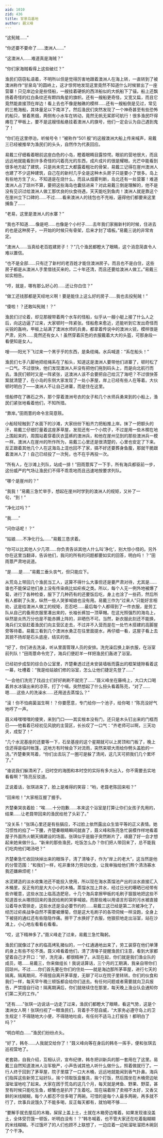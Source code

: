 ```yaml
---
aid: 1010
zid: 436
title: 甘泉岛基地
author: 聂义峰
---
```


“这髡贼……”

“你还要不要命了……澳洲人……”

“这澳洲人……难道真是海贼？”

“你们家海贼看得上这些破烂？”

渔民们窃窃私语着，不明所以但是觉得厉害地跟着澳洲人在海上转，一直转到了被澳洲称作“甘泉岛”的圆峙上，这才惊愕地发现这里竟然不知道什么时候冒出了一座营寨！只见岸边全是些怪船，一艘挂着硬帆的西洋船似的大帆船下了锚，船上还飘扬着奇怪的红白条纹还有颗四角星的旗帜。还有一艘船更奇怪，又宽又扁，而且它竟然能直接顶在岸边！看上去也不像是触礁的模样……还有一艘船倒是见过，常见的三桅海船，其体量足以下南洋了。然后渔民们突然发现了一个神奇甚至有些恐怖的船只，冒着黑烟，两侧有小水车在转动，竟然无帆无桨即可航行！很多渔民吓得瘫在了甲板上，要不是这艘怪船悬挂着澳洲人的旗号，他们一定会认为自己遇到鬼了！

“你们在这里停泊，听候号令！”被称作“501 舰”的这艘澳洲大船上传来喊声，易戴三已经被推举为渔民们的头头，自然作为代表回应。

易戴三仔细看着眼前这座白色的小岛，瞪着眼睛目露惊愕。眼前的营地很大，而且远远地就能看到许多奇怪的闪着亮光的东西，成片成片的很是耀眼。光芒中能看到很多地方起了建筑，只是尚未完工大都露着粗壮的骨架，易戴三记得在崖州澳洲人也建了不少这种建筑，自己在的新村几乎全是这种木头房子只是要小了很多。岛上有些地方生了火，不知道是在烧什么，而且从烟雾判断，岛北还有一处营寨！难道澳洲人占了琼州不算，要把这些海岛也囊括进来？对此易戴三倒是理解的，他不是没有见识过给澳洲人做工那优良的伙食待遇，天天能吃到鱼肉！澳洲人就是靠这个在崖州立下口碑的……不过……看来澳洲人的钱包也不充裕，逼得他们都要来这里捕鱼了……

“老易，这里是澳洲人的水寨？”

“我也不知道……像是吧……也像是个小村子……去年我们家搬新村的时候，住进去的也是这种房子，一开始的时候只有骨架，后来才封了墙板。”易戴三说的非常肯定。

“澳洲人……当真给老百姓建房子！？”几个渔民都瞪大了眼睛，这个消息简直令人难以置信。

“也不是全部……只有迁了新村的老百姓才能住澳洲房子。而且也不是白住，这些房子都是从澳洲人手里借钱买来的，二十年还清，而且还要给澳洲人做工。”易戴三如实相告。

“哼，就是，哪有那么好心的……还让你白住？”

“做工还钱那都是天经地义啊！要是能住上这么好的房子……我也去投髡贼！”

“傻啦！？还敢叫髡贼！？”

渔民们讨论着，却见那艘带着两个水车的怪船，似乎从一艘小艇上接了什么人之后，向这边逼了过来，大家顿时一阵紧张。怪船愈来愈近，还能听到它发出奇怪而尖锐的轰响，甲板上站满了澳洲水师的兵勇，都拿着传说中的澳洲火铳，模样很是严肃，另外……竟然还有女人！虽然穿着灰色的衣服戴着大大的头盔，可那身段一看便知是女人。

嗖——阳光下飞过来一个黑乎乎的东西，是条缆绳。水兵喊道：“系在船头！”

渔民们七手八脚地把缆绳系在了船头，知道这是澳洲人要带他们进寨了，顿时松了一口气。不过很快，他们发现澳洲人并没有把他们拖到码头上，而是向北航行而去。渔民们顿时又是一阵紧张，这澳洲人该不会要把自己给沉了海吧？不过很快答案就清楚了，在小岛的东侧大家发现了一处小茅屋，岸上已经有些人在等着。大伙顿时明白了——澳洲人不让自己进寨，而是住在这里。

怪船停在了礁石之外，那个穿着澳洲号衣的女子和几个水师兵勇来到的小船上，渔民们紧张地看着他们，不知所措。

“靠岸。”田雨薏的命令言简意赅。

小船轻轻触到了水面下的沙滩，大家纷纷下船齐力把船推上岸。抹了一把额头的汗，易戴三仔细打量着这座茅草屋，发现还有一个小院子，不过是用一些木楔在地上围起来的，周围站着穿着灰衣蓝裤的澳洲兵，和他在崖州见到的那些澳洲兵一模一样。澳洲人在崖州的所作所为，易戴三心里还是很清楚的，心里也安定了下来。反正跟着其他几个人在这海岛上混也回不了家，搞不好还要葬身鱼腹，那就干脆跟着澳洲人了！自己已经投了一次髡，也不在乎再投一次。

“所有人，在沙滩上列队，站成一排！”田雨薏挥了一下手，所有海兵都驱前一步，这份威严的气场让渔民们不得不乖乖地而且迅速地按要求列队。

“哪个是崖州的？”

“我我！”易戴三急忙举手，想起在崖州时学到的澳洲人的规矩，又补了一句，“到！”

“净化过吗？”

“我……”

“问你话呢！？”

“姑娘……不净化行么……”易戴三恳求着。

“你可以比其他人少几项……你负责告诉其他人什么叫‘净化’，别大惊小怪的。另外你在这里当翻译，告诉他们，我问的所有的问题都要如实的回答，明白吗！？”田雨薏严肃地说道。

“是……是……”易戴三垂头丧气，但只能应下。

从荒岛上带回几个渔民当工人，这算不得什么大事但还是要严肃对待，尤其是……谁也不能保证他们身上没有传染病比如疟疾之类。所以，每个人无一例外地被爆了菊，进行了各种检查，服下了几种药有的还要饭后吃，身上也涂了一些药，然后所有人都剃了头发，纵然一些人哭爹喊娘也没有用。易戴三作为“过来人”只能好言相劝，这是给澳洲人做工的规矩，忍忍吧……最后每个人都得到了一件衣服，是劳工队从自己的备用衣服里凑出来的，长袖长裤加一顶草帽。在这光照强烈的海岛上，纵然是炎热万分也是不能赤膊上阵的，非晒伤不可。当然，新衣服此刻还不能换，海兵们又驱赶着渔民们向主营区走去，不过并不入营而是在一处竹木搭建的高脚屋旁等待着。易戴三看到几个澳洲水勇正在往里面提水，再仔细一看，这屋子看上去其貌不扬却是石头底座，结实的很。

“好了，你们进去洗澡，听从里面管理人员的安排。洗完澡后换上新衣服，在浴室前列队！”田雨薏命令完了，海兵们便赶羊一样把渔民们轰进了浴室。

已经初步成型的综合办公室里，齐楚秦透过还未安装墙板而露出的框架缝隙看着这一幕，吐槽着：“我是给姑娘们修的浴室，怎么让他们捷足先登了……”

“一会他们洗完了找战士们好好刷刷不就完了……”聂义峰坐在藤椅上，大口大口喝着井水冰镇出来的凉茶，打了个嗝，突然想起了什么扭头看着陈亮，“对了……嗯……这些人的洗澡水……还用送去蒸馏么？”

“滚！你不怕病菌滋生啊！？你要愿意，专门给你一个池子，给你喝！”陈亮没好气地哼了一声。

聂义峰嘿嘿嘿的傻笑，来到门口——其实根本没有门，还只是木头钉出来的门框而已——他看着已经初见风貌的主营区，长长叹了一口气：“齐老师可以啊，三天功夫，成型了！”

“几个水泥基座的还要等一下，石垒基座的这个星期就可以上房顶和门板了，晚上住还得是临时帐篷，这地方有时候会下对流雨，突然来顿大雨给你劈头盖脸的一浇。”齐楚秦笑骂着，“你们出去玩了一圈可是躲了清闲，这几天可把我们几个累坏了。”

“谁说我们躲清闲了，旧时空的海图和本时空的实际有多大出入，你不需要去实地看看啊？”陈亮反驳道。

正说着话，张琪进来了，脸上是难得的笑容：“哟，老聂老陈回来啦？”

“回来啦！”大家相互握了握手。

齐楚秦哭丧着脸：“唉……十分抱歉……本来这个浴室是打算让你们女孩子先用的，结果……让老聂带回来的渔民给抢了头彩了。”

“没关系！”张琪心里还是有些膈应，不过脸上依然露出众生皆平等的正义表情。她习惯性的掐了一下腰，齐楚秦眼睛瞬间就直了，聂义峰和陈亮急忙装模作样地看着屋子外面热火朝天搞建设的场面。张琪似乎是脑子突然断片了，琢磨了好一会才想起来她来做什么，“新来的那些渔民，吃饭怎么办？你们把人带回来了，总不能我们吃肉他们喝汤吧？”

齐楚秦急忙收回快掉出来的眼珠子，清了清嗓子，作为“岸上的老大”，这当然是他的分管范围：“和我们一样，吃非重体力劳动伙食，让我单独给他们熬个清汤寡水我还嫌麻烦呢！”

水泥建造的淡水收集池还不能投入使用，所以现在海水蒸馏池产出的淡水直接汇入木桶里，反正有的是大大小小的木桶。蒸馏水加上井水，经过日光的曝晒已经带有些许暖意，这些水加上临高造肥皂，十几个海兵拿擦甲板的毛刷子狠狠地把这些不知道首长从哪捞回来的渔民给刷的哭爹喊娘。而那些难以用语言形容的污水被直接沿着导水管排走，这些水还是没必要节约的……易戴三这已经是第二次被净化了，经历过疟疾战争自然不需要被爆菊，但是这大毛刷子的各项伺候一样没跑，全身上下被搓的通红还有些隐隐作痛。擦干了水换好了衣服，他狼狈地走出浴室，站在沙滩上，小心地左看看右看看。

“哎，这下精神多了。”聂义峰走了过来，易戴三急忙鞠躬。

渔民们就像过了水的临高烤乳猪似的，一个红通通地出来了，劳工装穿在他们单薄的身上有些不伦不类。聂义峰看着他们，清了清嗓子提醒渔民们注意，看到大家都望着自己才开口：“好，洗完澡，都很精神了。从现在起，你们就是我们渔业队的成员，嗯……易戴三，你来做组长！我说话算话，三个月的工期满，我亲自带你们回琼州。不过……你们首先要在你们的住处——就是海边那所茅草屋，进行七天的隔离。隔离期间，不得擅自离开茅草屋，无聊了可以在院子里转转。你们的伙食和我们一样，每天早午晚三顿饭都会给你们送去。有任何问题或者需要就向卫兵报告，严禁擅自行动！隔离期满后，你们就继续住在那里，每天晚上渔业队会通知你们第二天的工作。”

“还有……”张琪一边说话一边走了过来，渔民们都瞪大了眼睛，看这气势，这是个澳洲女人啊！张琪扫视了一眼渔民们，背着手不怒自威，“大家务必遵守岛上的卫生规定！不得随地大小便，不得随地吐痰，有任何不适马上打报告！都明白了吗？”

“明白明白……”渔民们纷纷点头。

“好了，韩冬……人我就交给你了！”聂义峰向等在身后的韩冬一挥手，便和张琪去巡视营地了。

老套路，自我介绍，互相认识，宣布纪律，韩冬把训新兵的那一套用在了这里。易戴三自然知道澳洲人治军极严，小声告诫其他人听什么做什么，照着做就行了。一行人终于回到了茅草屋，院子里摆了一口大木桶，远远地就能闻到香气扑鼻。海兵们指挥这些新劳工站好队，挨个领取饭盒餐具，挨个打饭，然后围坐在木桶旁边呲溜呲溜地吃了起来。大家在困于荒岛的这几个月，每天就是烤鱼、野果、野菜，甚至有时候只能吃生鱼，螃蟹也是扒开了生着吃。现在端着除了卖相不太好，又香又鲜的米线糊糊，每个人都忍不住多喝了两碗。可惜的是每个人最多两碗，再多就不行了，炊事兵说饿久了不能多喝，反正每天都有，就怕喝不够……

“要解手就去屋后的木箱，屎尿上盖上土，土就在木箱旁边堆着。如果发现谁没盖土，全体受罚饿一顿饭，听明白没有！？”韩冬喊着，也不管大家还在吃着黏糊糊的米线糊糊。不过饿坏了的人们也顾不上联想了，一边应着一边呲溜呲溜把木碗刮了个干净。
